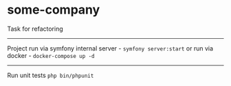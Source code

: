 # some-company
Task for refactoring
****
Project run via symfony internal server - `symfony server:start`
or run via docker - `docker-compose up -d`
*****

Run unit tests `php bin/phpunit`
